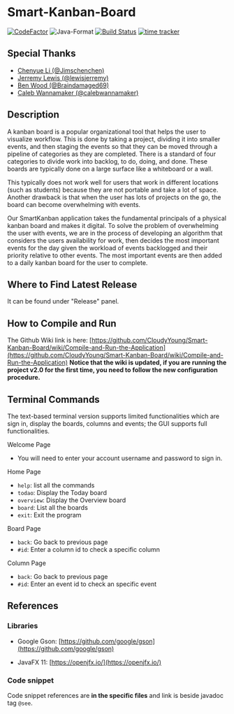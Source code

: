 # Smart-Kanban-Board

[![CodeFactor](https://www.codefactor.io/repository/github/cloudyyoung/smart-kanban-board/badge?s=8774062d8382e00db0e730beda189124ce4d9eb3)](https://www.codefactor.io/repository/github/cloudyyoung/smart-kanban-board)
![Java-Format](https://github.com/CloudyYoung/Smart-Kanban-Board/workflows/Java-Format/badge.svg)
[![Build Status](https://travis-ci.com/CloudyYoung/Smart-Kanban-Board.svg?token=xvFzJVyxhP7YsvANEEBw&branch=master)](https://travis-ci.com/CloudyYoung/Smart-Kanban-Board)
[![time tracker](https://wakatime.com/badge/github/CloudyYoung/Smart-Kanban-Board.svg)](https://wakatime.com/badge/github/CloudyYoung/Smart-Kanban-Board)

## Special Thanks
- [Chenyue Li (@Jimschenchen)](https://github.com/jimschenchen)
- [Jerremy Lewis (@lewisjerremy)](https://github.com/lewisjerremy)
- [Ben Wood (@Braindamaged69)](https://github.com/Braindamaged69)
- [Caleb Wannamaker (@calebwannamaker)](https://github.com/calebwannamaker)


## Description
A kanban board is a popular organizational tool that helps the user to visualize workflow. This is done by taking a project, 
dividing it into smaller events, and then staging the events so that they can be moved through a pipeline of categories
as they are completed. There is a standard of four categories to divide work into backlog, to do, doing, and done. These
boards are typically done on a large surface like a whiteboard or a wall. 

This typically does not work well for users that work in different locations (such as students) because they are not portable
and take a lot of space. Another drawback is that when the user has lots of projects on the go, the board can become
overwhelming with events. 

Our SmartKanban application takes the fundamental principals of a physical kanban board and makes it digital. To solve the 
problem of overwhelming the user with events, we are in the process of developing an algorithm that considers the users 
availability for work, then decides the most important events for the day given the workload of events backlogged and their 
priority relative to other events. The most important events are then added to a daily kanban board for the user to complete.

## Where to Find Latest Release
It can be found under "Release" panel.

## How to Compile and Run
The Github Wiki link is here: [https://github.com/CloudyYoung/Smart-Kanban-Board/wiki/Compile-and-Run-the-Application](https://github.com/CloudyYoung/Smart-Kanban-Board/wiki/Compile-and-Run-the-Application)
**Notice that the wiki is updated, if you are running the project v2.0 for the first time, you need to follow the new configuration procedure.**

## Terminal Commands
The text-based terminal version supports limited functionalities which are sign in, display the boards, columns and events; the GUI supports full functionalities.

Welcome Page
 - You will need to enter your account username and password to sign in.

Home Page
 - `help`: list all the commands
 - `todao`: Display the Today board
 - `overview`: Display the Overview board
 - `board`: List all the boards
 - `exit`: Exit the program

Board Page
 - `back`: Go back to previous page
 - `#id`: Enter a column id to check a specific column

Column Page
 - `back`: Go back to previous page
 - `#id`: Enter an event id to check an specific event

## References

### Libraries
 - Google Gson: [https://github.com/google/gson](https://github.com/google/gson)

 - JavaFX 11: [https://openjfx.io/](https://openjfx.io/)

### Code snippet
Code snippet references are **in the specific files** and link is beside javadoc tag `@see`.
